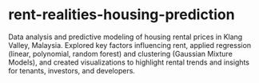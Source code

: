 # rent-realities-housing-prediction
Data analysis and predictive modeling of housing rental prices in Klang Valley, Malaysia. Explored key factors influencing rent, applied regression (linear, polynomial, random forest) and clustering (Gaussian Mixture Models), and created visualizations to highlight rental trends and insights for tenants, investors, and developers.
